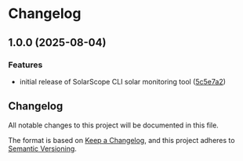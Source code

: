 # Changelog

## 1.0.0 (2025-08-04)


### Features

* initial release of SolarScope CLI solar monitoring tool ([5c5e7a2](https://github.com/sujithq/super-duper-funicular/commit/5c5e7a271b4825819551b32e78ed38905cdecaed))

## Changelog

All notable changes to this project will be documented in this file.

The format is based on [Keep a Changelog](https://keepachangelog.com/en/1.0.0/),
and this project adheres to [Semantic Versioning](https://semver.org/spec/v2.0.0.html).
